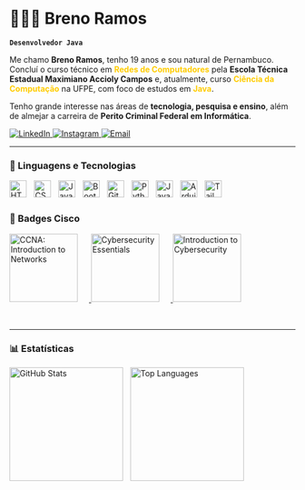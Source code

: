 # 👩🏻‍💻 Breno Ramos

**`Desenvolvedor Java`**

Me chamo **Breno Ramos**, tenho 19 anos e sou natural de Pernambuco. Concluí o curso técnico em <span style="color:#ffcc00; font-weight:bold">Redes de Computadores</span> pela **Escola Técnica Estadual Maximiano Accioly Campos** e, atualmente, curso <span style="color:#ffcc00; font-weight:bold">Ciência da Computação</span> na UFPE, com foco de estudos em <span style="color:#ffcc00; font-weight:bold">Java</span>.  

Tenho grande interesse nas áreas de **tecnologia, pesquisa e ensino**, além de almejar a carreira de **Perito Criminal Federal em Informática**.

<p align="left">
   <a href="https://www.linkedin.com/in/breno-ramos-9492492b8?lipi=urn%3Ali%3Apage%3Ad_flagship3_profile_view_base_contact_details%3BlHio4ZJlQGC8s%2Btw6nSPog%3D%3D">
      <img alt="LinkedIn" title="LinkedIn" 
           src="https://custom-icon-badges.demolab.com/badge/-LinkedIn-blue?style=for-the-badge&logo=linkedin&logoColor=white"/>
   </a>
   <a href="https://www.instagram.com/be_ramosk/">
      <img alt="Instagram" title="Instagram" 
           src="https://custom-icon-badges.demolab.com/badge/-Instagram-purple?style=for-the-badge&logo=instagram&logoColor=white"/>
   </a>
   <a href="mailto:brenojramospro@gmail.com">
      <img alt="Email" title="Email" 
           src="https://custom-icon-badges.demolab.com/badge/-Email-red?style=for-the-badge&logo=gmail&logoColor=white"/>
   </a>
</p>

---

### 🤖 Linguagens e Tecnologias

<img 
    align="left" 
    alt="HTML"
    title="HTML" 
    width="30px" 
    style="padding-right: 10px;" 
    src="https://cdn.jsdelivr.net/gh/devicons/devicon@latest/icons/html5/html5-original.svg" 
/>
<img 
    align="left" 
    alt="CSS" 
    title="CSS"
    width="30px" 
    style="padding-right: 10px;" 
    src="https://cdn.jsdelivr.net/gh/devicons/devicon@latest/icons/css3/css3-original.svg" 
/>
<img 
    align="left" 
    alt="JavaScript" 
    title="JavaScript"
    width="30px" 
    style="padding-right: 10px;" 
    src="https://cdn.jsdelivr.net/gh/devicons/devicon@latest/icons/javascript/javascript-original.svg" 
/>
<img 
    align="left" 
    alt="Bootstrap"
    title="Bootstrap" 
    width="30px" 
    style="padding-right: 10px;" 
    src="https://cdn.jsdelivr.net/gh/devicons/devicon@latest/icons/bootstrap/bootstrap-original.svg" 
/>
<img 
    align="left" 
    alt="Git" 
    title="Git"
    width="30px" 
    style="padding-right: 10px;" 
    src="https://cdn.jsdelivr.net/gh/devicons/devicon@latest/icons/git/git-original.svg" 
/>
<img 
    align="left" 
    alt="Python" 
    title="Python"
    width="30px" 
    style="padding-right: 10px;" 
    src="https://cdn.jsdelivr.net/gh/devicons/devicon@latest/icons/python/python-original.svg" 
/>
<img 
    align="left" 
    alt="Java" 
    title="Java"
    width="30px" 
    style="padding-right: 10px;" 
    src="https://cdn.jsdelivr.net/gh/devicons/devicon@latest/icons/java/java-original.svg" 
/>
<img 
    align="left" 
    alt="Arduino" 
    title="Arduino"
    width="30px" 
    style="padding-right: 10px;" 
    src="https://cdn.jsdelivr.net/gh/devicons/devicon@latest/icons/arduino/arduino-original.svg" 
/>
<img 
    align="left" 
    alt="Tailwind CSS" 
    title="Tailwind CSS"
    width="30px" 
    style="padding-right: 10px;" 
    src="https://cdn.jsdelivr.net/gh/devicons/devicon@latest/icons/tailwindcss/tailwindcss-original.svg" 
/>


<br/>
<br/>

### 🛜 Badges Cisco

<p align="left">
  <a href="https://www.credly.com/badges/48ec8d63-29a3-4546-8c93-1d92a98fd1ab/public_url">
    <img 
      alt="CCNA: Introduction to Networks" 
      title="CCNA: Introduction to Networks"
      src="https://images.credly.com/size/160x160/images/70d71df5-f3dc-4380-9b9d-f22513a70417/CCNAITN__1_.png" 
      height="120" 
      style="padding-right: 20px;"
    />
  </a>
  <a href="https://www.credly.com/badges/5891ac4e-b0dc-4a54-bd64-29460e816601/public_url">
    <img 
      alt="Cybersecurity Essentials" 
      title="Cybersecurity Essentials"
      src="https://images.credly.com/size/220x220/images/054913b2-e271-49a2-a1a4-9bf1c1f9a404/CyberEssentials.png" 
      height="120" 
      style="padding-right: 20px;"
    />
  </a>
  <a href="https://www.credly.com/badges/ba9b8b15-cfdc-4f89-8a75-2dbd51677a56/public_url">
    <img 
      alt="Introduction to Cybersecurity" 
      title="Introduction to Cybersecurity"
      src="https://images.credly.com/size/220x220/images/68c0b94d-f6ac-40b1-a0e0-921439eb092e/image.png" 
      height="120" 
      style="padding-right: 20px;"
    />
  </a>
</p>

<br/>

---

### 📊 Estatísticas

<p>
  <img 
    align="left" 
    alt="GitHub Stats" 
    height="200" 
    style="padding-right: 10px;" 
    src="https://github-readme-stats.vercel.app/api?username=BrenoJRamos&show_icons=true&hide_border=true&include_all_commits=true&locale=pt-br&title_color=ffcc00&icon_color=ffcc00&text_color=ffffff&bg_color=000000" 
  />

  <img 
    align="left" 
    alt="Top Languages" 
    height="200" 
    src="https://github-readme-stats.vercel.app/api/top-langs/?username=BrenoJRamos&layout=compact&custom_title=Tecnologias&langs_count=9&hide_border=true&title_color=ffcc00&icon_color=ffcc00&text_color=ffffff&bg_color=000000" 
  />
</p>

